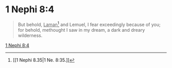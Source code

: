 # 1 Nephi 8:4

> But behold, <u>Laman</u>[^a] and Lemuel, I fear exceedingly because of you; for behold, methought I saw in my dream, a dark and dreary wilderness.

[1 Nephi 8:4](https://www.churchofjesuschrist.org/study/scriptures/bofm/1-ne/8?lang=eng&id=p4#p4)


[^a]: [[1 Nephi 8.35|1 Ne. 8:35.]]
